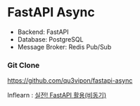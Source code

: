 # FastAPI Async
- Backend: FastAPI
- Database: PostgreSQL
- Message Broker: Redis Pub/Sub

### Git Clone
https://github.com/qu3vipon/fastapi-async  

Inflearn : [실전! FastAPI 활용(비동기)](https://www.inflearn.com/course/%EC%8B%A4%EC%A0%84-fastapi-%ED%99%9C%EC%9A%A9-%EB%B9%84%EB%8F%99%EA%B8%B0)